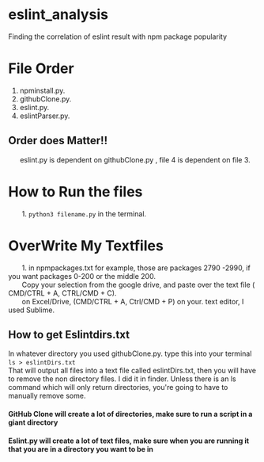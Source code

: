 # eslint_analysis #
Finding the correlation of eslint result with npm package popularity 


# File Order # 
1) npminstall.py. 
2) githubClone.py. 
3) eslint.py. 
4) eslintParser.py. 

## Order does Matter!! ##
&nbsp;&nbsp;&nbsp;&nbsp;&nbsp; eslint.py  is dependent on githubClone.py  , file 4 is dependent on file 3. 


# How to Run the files # 
  &nbsp;&nbsp;&nbsp;&nbsp;&nbsp;&nbsp; 1. ``` python3 filename.py ``` in the terminal. 


# OverWrite My Textfiles # 
  &nbsp;&nbsp;&nbsp;&nbsp;&nbsp;&nbsp; 1. in npmpackages.txt for example, those are packages 2790 -2990, if you want packages 0-200 or the middle 200.   
      &nbsp;&nbsp;&nbsp;&nbsp;&nbsp;&nbsp; Copy your selection from the google drive, and paste over the text file ( CMD/CTRL + A, CTRL/CMD + C).  
     &nbsp;&nbsp;&nbsp;&nbsp;&nbsp;&nbsp; on Excel/Drive, (CMD/CTRL + A, Ctrl/CMD + P) on your. text editor,  I used Sublime. 
 ## How to get Eslintdirs.txt ## 
   In whatever directory you used githubClone.py. type this into your terminal ` ` ` ls > eslintDirs.txt ` ` `  
   That will output all files into a text file called eslintDirs.txt, then you will have to remove the non directory files. I did it in finder. 
   Unless there is an ls command which will only return directories, you're going to have to manually remove some. 
     


#### GitHub Clone will create a lot of directories, make sure to run a script in a giant directory #### 
#### Eslint.py will create a lot of text files, make sure when you are running it that you are in a directory you want to be in ####
